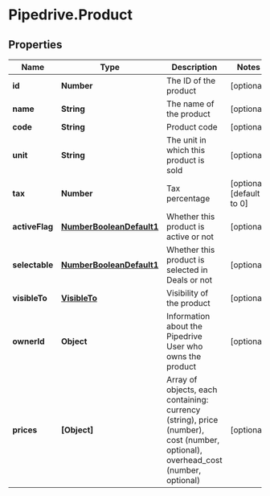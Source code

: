 # Pipedrive.Product

## Properties

Name | Type | Description | Notes
------------ | ------------- | ------------- | -------------
**id** | **Number** | The ID of the product | [optional] 
**name** | **String** | The name of the product | [optional] 
**code** | **String** | Product code | [optional] 
**unit** | **String** | The unit in which this product is sold | [optional] 
**tax** | **Number** | Tax percentage | [optional] [default to 0]
**activeFlag** | [**NumberBooleanDefault1**](NumberBooleanDefault1.md) | Whether this product is active or not | [optional] 
**selectable** | [**NumberBooleanDefault1**](NumberBooleanDefault1.md) | Whether this product is selected in Deals or not | [optional] 
**visibleTo** | [**VisibleTo**](VisibleTo.md) | Visibility of the product | [optional] 
**ownerId** | **Object** | Information about the Pipedrive User who owns the product | [optional] 
**prices** | **[Object]** | Array of objects, each containing: currency (string), price (number), cost (number, optional), overhead_cost (number, optional) | [optional] 


